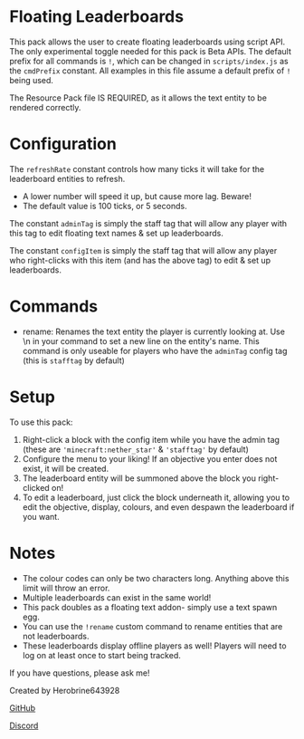 # Floating Leaderboards

This pack allows the user to create floating leaderboards using script API.
The only experimental toggle needed for this pack is Beta APIs.
The default prefix for all commands is `!`, which can be changed in `scripts/index.js` as the `cmdPrefix` constant.
All examples in this file assume a default prefix of `!` being used.

The Resource Pack file IS REQUIRED, as it allows the text entity to be rendered correctly.

# Configuration
The `refreshRate` constant controls how many ticks it will take for the leaderboard entities to refresh.
- A lower number will speed it up, but cause more lag. Beware!
- The default value is 100 ticks, or 5 seconds.

The constant `adminTag` is simply the staff tag that will allow any player with this tag to edit floating text names & set up leaderboards.

The constant `configItem` is simply the staff tag that will allow any player who right-clicks with this item (and has the above tag) to edit & set up leaderboards.

# Commands
- rename: Renames the text entity the player is currently looking at. 
	Use \n in your command to set a new line on the entity's name.
	This command is only useable for players who have the `adminTag` config tag (this is `stafftag` by default)

# Setup
To use this pack:
1. Right-click a block with the config item while you have the admin tag (these are `'minecraft:nether_star'` & `'stafftag'` by default)
2. Configure the menu to your liking! If an objective you enter does not exist, it will be created.
3. The leaderboard entity will be summoned above the block you right-clicked on!
3. To edit a leaderboard, just click the block underneath it, allowing you to edit the objective, display, colours, and even despawn the leaderboard if you want.

# Notes
- The colour codes can only be two characters long. Anything above this limit will throw an error.
- Multiple leaderboards can exist in the same world!
- This pack doubles as a floating text addon- simply use a text spawn egg.
- You can use the `!rename` custom command to rename entities that are not leaderboards.
- These leaderboards display offline players as well! Players will need to log on at least once to start being tracked.

If you have questions, please ask me!

Created by Herobrine643928

[GitHub](https://github.com/Herobrine643928)

[Discord](https://discord.com/users/330740982117302283)
